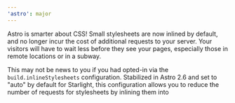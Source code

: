 ```yaml
---
'astro': major
---
```


Astro is smarter about CSS! Small stylesheets are now inlined by default, and no longer incur the cost of additional requests to your server. Your visitors will have to wait less before they see your pages, especially those in remote locations or in a subway.

This may not be news to you if you had opted-in via the `build.inlineStylesheets` configuration. Stabilized in Astro 2.6 and set to "auto" by default for Starlight, this configuration allows you to reduce the number of requests for stylesheets by inlining them into <style> tags. The new default is "auto", which selects assets smaller than 4kB and includes them in the initial response.

To go back to the previous default behavior, change `build.inlineStylesheets` to "never".

```ts
import { defineConfig } from 'astro/config';

export default defineConfig({
	build: {
		inlineStylesheets: 'never',
	},
});
```
